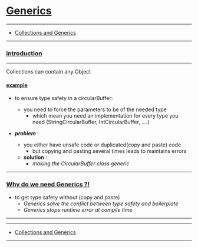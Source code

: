 # <u>Generics</u>

-------------
<ul>
<li>

[Collections and Generics](Notes/generic_collections.md)
</li>
</ul>

--------

### <u>introduction</u> 

-----
Collections can contain any Object

#### <u>example</u> 
- to ensure type safety in a circularBuffer:
    - you need to force the parameters to be of the needed type
        - which mean you need an implementation for every type you need (StringCircularBuffer, IntCircularBuffer, ....)

    
- _**problem**_ :
    - you either have unsafe code or duplicated(copy and paste) code
        - but copying and pasting several times leads to maintains errors
    - **solution** :
        - _making the CircularBuffer class generic_

--------------


### <u>Why do we need Generics ?!</u>
-  to get type safety without (copy and paste)
   - _Generics solve the conflict between type safety and boilerplate_
    - _Generics stops runtime error at compile time_

--------------

-------------
<ul>
<li>

[Collections and Generics](Notes/generic_collections.md)
</li>
</ul>

--------



    